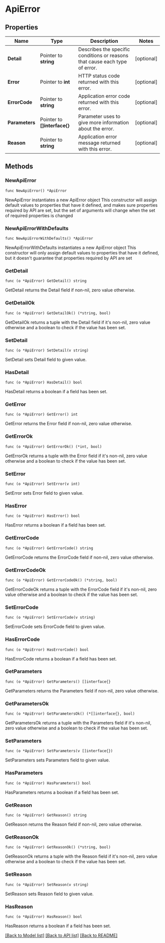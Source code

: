 # ApiError

## Properties

Name | Type | Description | Notes
------------ | ------------- | ------------- | -------------
**Detail** | Pointer to **string** | Describes the specific conditions or reasons that cause each type of error. | [optional] 
**Error** | Pointer to **int** | HTTP status code returned with this error. | [optional] 
**ErrorCode** | Pointer to **string** | Application error code returned with this error. | [optional] 
**Parameters** | Pointer to **[]interface{}** | Parameter uses to give more information about the error. | [optional] 
**Reason** | Pointer to **string** | Application error message returned with this error. | [optional] 

## Methods

### NewApiError

`func NewApiError() *ApiError`

NewApiError instantiates a new ApiError object
This constructor will assign default values to properties that have it defined,
and makes sure properties required by API are set, but the set of arguments
will change when the set of required properties is changed

### NewApiErrorWithDefaults

`func NewApiErrorWithDefaults() *ApiError`

NewApiErrorWithDefaults instantiates a new ApiError object
This constructor will only assign default values to properties that have it defined,
but it doesn't guarantee that properties required by API are set

### GetDetail

`func (o *ApiError) GetDetail() string`

GetDetail returns the Detail field if non-nil, zero value otherwise.

### GetDetailOk

`func (o *ApiError) GetDetailOk() (*string, bool)`

GetDetailOk returns a tuple with the Detail field if it's non-nil, zero value otherwise
and a boolean to check if the value has been set.

### SetDetail

`func (o *ApiError) SetDetail(v string)`

SetDetail sets Detail field to given value.

### HasDetail

`func (o *ApiError) HasDetail() bool`

HasDetail returns a boolean if a field has been set.
### GetError

`func (o *ApiError) GetError() int`

GetError returns the Error field if non-nil, zero value otherwise.

### GetErrorOk

`func (o *ApiError) GetErrorOk() (*int, bool)`

GetErrorOk returns a tuple with the Error field if it's non-nil, zero value otherwise
and a boolean to check if the value has been set.

### SetError

`func (o *ApiError) SetError(v int)`

SetError sets Error field to given value.

### HasError

`func (o *ApiError) HasError() bool`

HasError returns a boolean if a field has been set.
### GetErrorCode

`func (o *ApiError) GetErrorCode() string`

GetErrorCode returns the ErrorCode field if non-nil, zero value otherwise.

### GetErrorCodeOk

`func (o *ApiError) GetErrorCodeOk() (*string, bool)`

GetErrorCodeOk returns a tuple with the ErrorCode field if it's non-nil, zero value otherwise
and a boolean to check if the value has been set.

### SetErrorCode

`func (o *ApiError) SetErrorCode(v string)`

SetErrorCode sets ErrorCode field to given value.

### HasErrorCode

`func (o *ApiError) HasErrorCode() bool`

HasErrorCode returns a boolean if a field has been set.
### GetParameters

`func (o *ApiError) GetParameters() []interface{}`

GetParameters returns the Parameters field if non-nil, zero value otherwise.

### GetParametersOk

`func (o *ApiError) GetParametersOk() (*[]interface{}, bool)`

GetParametersOk returns a tuple with the Parameters field if it's non-nil, zero value otherwise
and a boolean to check if the value has been set.

### SetParameters

`func (o *ApiError) SetParameters(v []interface{})`

SetParameters sets Parameters field to given value.

### HasParameters

`func (o *ApiError) HasParameters() bool`

HasParameters returns a boolean if a field has been set.
### GetReason

`func (o *ApiError) GetReason() string`

GetReason returns the Reason field if non-nil, zero value otherwise.

### GetReasonOk

`func (o *ApiError) GetReasonOk() (*string, bool)`

GetReasonOk returns a tuple with the Reason field if it's non-nil, zero value otherwise
and a boolean to check if the value has been set.

### SetReason

`func (o *ApiError) SetReason(v string)`

SetReason sets Reason field to given value.

### HasReason

`func (o *ApiError) HasReason() bool`

HasReason returns a boolean if a field has been set.

[[Back to Model list]](../README.md#documentation-for-models) [[Back to API list]](../README.md#documentation-for-api-endpoints) [[Back to README]](../README.md)


